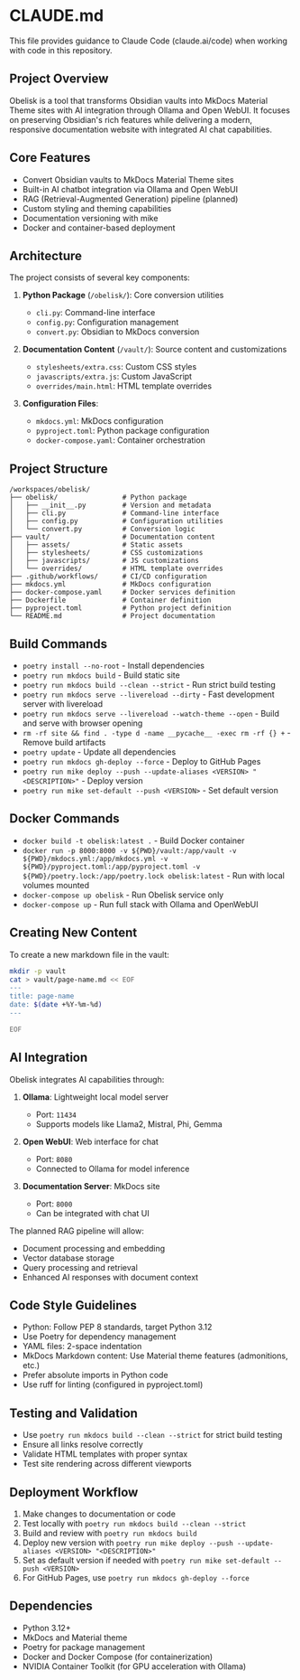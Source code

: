 # CLAUDE.md

This file provides guidance to Claude Code (claude.ai/code) when working with code in this repository.

## Project Overview
Obelisk is a tool that transforms Obsidian vaults into MkDocs Material Theme sites with AI integration through Ollama and Open WebUI. It focuses on preserving Obsidian's rich features while delivering a modern, responsive documentation website with integrated AI chat capabilities.

## Core Features
- Convert Obsidian vaults to MkDocs Material Theme sites
- Built-in AI chatbot integration via Ollama and Open WebUI
- RAG (Retrieval-Augmented Generation) pipeline (planned)
- Custom styling and theming capabilities
- Documentation versioning with mike
- Docker and container-based deployment

## Architecture

The project consists of several key components:

1. **Python Package** (`/obelisk/`): Core conversion utilities
   - `cli.py`: Command-line interface
   - `config.py`: Configuration management
   - `convert.py`: Obsidian to MkDocs conversion

2. **Documentation Content** (`/vault/`): Source content and customizations
   - `stylesheets/extra.css`: Custom CSS styles
   - `javascripts/extra.js`: Custom JavaScript
   - `overrides/main.html`: HTML template overrides

3. **Configuration Files**:
   - `mkdocs.yml`: MkDocs configuration
   - `pyproject.toml`: Python package configuration
   - `docker-compose.yaml`: Container orchestration

## Project Structure
```
/workspaces/obelisk/
├── obelisk/                # Python package
│   ├── __init__.py         # Version and metadata
│   ├── cli.py              # Command-line interface
│   ├── config.py           # Configuration utilities
│   └── convert.py          # Conversion logic
├── vault/                  # Documentation content
│   ├── assets/             # Static assets
│   ├── stylesheets/        # CSS customizations
│   ├── javascripts/        # JS customizations
│   └── overrides/          # HTML template overrides
├── .github/workflows/      # CI/CD configuration
├── mkdocs.yml              # MkDocs configuration
├── docker-compose.yaml     # Docker services definition
├── Dockerfile              # Container definition
├── pyproject.toml          # Python project definition
└── README.md               # Project documentation
```

## Build Commands
- `poetry install --no-root` - Install dependencies
- `poetry run mkdocs build` - Build static site
- `poetry run mkdocs build --clean --strict` - Run strict build testing
- `poetry run mkdocs serve --livereload --dirty` - Fast development server with livereload
- `poetry run mkdocs serve --livereload --watch-theme --open` - Build and serve with browser opening
- `rm -rf site && find . -type d -name __pycache__ -exec rm -rf {} +` - Remove build artifacts
- `poetry update` - Update all dependencies
- `poetry run mkdocs gh-deploy --force` - Deploy to GitHub Pages
- `poetry run mike deploy --push --update-aliases <VERSION> "<DESCRIPTION>"` - Deploy version
- `poetry run mike set-default --push <VERSION>` - Set default version

## Docker Commands
- `docker build -t obelisk:latest .` - Build Docker container
- `docker run -p 8000:8000 -v ${PWD}/vault:/app/vault -v ${PWD}/mkdocs.yml:/app/mkdocs.yml -v ${PWD}/pyproject.toml:/app/pyproject.toml -v ${PWD}/poetry.lock:/app/poetry.lock obelisk:latest` - Run with local volumes mounted
- `docker-compose up obelisk` - Run Obelisk service only
- `docker-compose up` - Run full stack with Ollama and OpenWebUI

## Creating New Content
To create a new markdown file in the vault:
```bash
mkdir -p vault
cat > vault/page-name.md << EOF
---
title: page-name
date: $(date +%Y-%m-%d)
---

EOF
```

## AI Integration

Obelisk integrates AI capabilities through:

1. **Ollama**: Lightweight local model server
   - Port: `11434`
   - Supports models like Llama2, Mistral, Phi, Gemma

2. **Open WebUI**: Web interface for chat
   - Port: `8080`
   - Connected to Ollama for model inference

3. **Documentation Server**: MkDocs site
   - Port: `8000`
   - Can be integrated with chat UI

The planned RAG pipeline will allow:
- Document processing and embedding
- Vector database storage
- Query processing and retrieval
- Enhanced AI responses with document context

## Code Style Guidelines
- Python: Follow PEP 8 standards, target Python 3.12
- Use Poetry for dependency management
- YAML files: 2-space indentation
- MkDocs Markdown content: Use Material theme features (admonitions, etc.)
- Prefer absolute imports in Python code
- Use ruff for linting (configured in pyproject.toml)

## Testing and Validation
- Use `poetry run mkdocs build --clean --strict` for strict build testing
- Ensure all links resolve correctly
- Validate HTML templates with proper syntax
- Test site rendering across different viewports

## Deployment Workflow
1. Make changes to documentation or code
2. Test locally with `poetry run mkdocs build --clean --strict`
3. Build and review with `poetry run mkdocs build`
4. Deploy new version with `poetry run mike deploy --push --update-aliases <VERSION> "<DESCRIPTION>"`
5. Set as default version if needed with `poetry run mike set-default --push <VERSION>`
6. For GitHub Pages, use `poetry run mkdocs gh-deploy --force`

## Dependencies
- Python 3.12+
- MkDocs and Material theme
- Poetry for package management
- Docker and Docker Compose (for containerization)
- NVIDIA Container Toolkit (for GPU acceleration with Ollama)